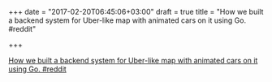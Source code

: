+++
date = "2017-02-20T06:45:06+03:00"
draft = true
title = "How we built a backend system for Uber-like map with animated cars on it using Go.  #reddit"

+++

<p><a href="https://t.co/MYlOSnLsMw">How we built a backend system for Uber-like map with animated cars on it using Go.  #reddit</a></p>
